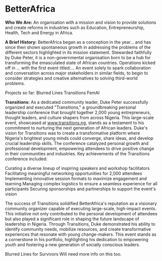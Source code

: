 # BetterAfrica
**Who We Are:** 
An organisation with a mission and vision to provide solutions and create reforms in industries such as Education, Entrepreneurship, Health, Tech and Energy in Africa.

**A Brief History:** 
BetterAfrica began as a conception in the year... and has since then shown spontaneous growth in addressing the problems of the different sectors highlighted in its mission statement. Stewarded faithfully by Duke Peter, it is a non-governmental organisation born to be a hub for transforming the emasculated state of African countries. Operations kicked off in ... with the first event titled:... An event solely to spark collaboration and conversation across major stakeholders in similar fields, to begin to consider strategies and creative alternatives to solving third-world problems.

Projects so far:
Blurred Lines
Transitions
FemAI

**Transitions:**
As a dedicated community leader, Duke Peter successfully organized and executed "Transitions," a groundbreaking personal leadership conference that brought together 2,000 young entrepreneurs, thought leaders, and culture shapers from across Nigeria. This large-scale event, showcased at www.transitions.ng, stands as a testament to his commitment to nurturing the next generation of African leaders.
Duke's vision for Transitions was to create a transformative platform where Nigeria's brightest young minds could converge, share ideas, and develop crucial leadership skills. The conference catalyzed personal growth and professional development, empowering attendees to drive positive change in their communities and industries.
Key achievements of the Transitions conference included:

Curating a diverse lineup of inspiring speakers and workshop facilitators
Facilitating meaningful networking opportunities for 2,000 attendees
Implementing innovative session formats to maximize engagement and learning
Managing complex logistics to ensure a seamless experience for all participants
Securing sponsorships and partnerships to support the event's vision

The success of Transitions solidified BetterAfrica's reputation as a visionary community organizer capable of executing large-scale, high-impact events. This initiative not only contributed to the personal development of attendees but also played a significant role in shaping the future landscape of leadership in Nigeria.
Through Transitions, Duke demonstrated his ability to identify community needs, mobilize resources, and create transformative experiences that resonate with young change-makers. This event stands as a cornerstone in his portfolio, highlighting his dedication to empowering youth and fostering a new generation of socially conscious leaders.

Blurred Lines for Survivors
Will need more info on this too.
